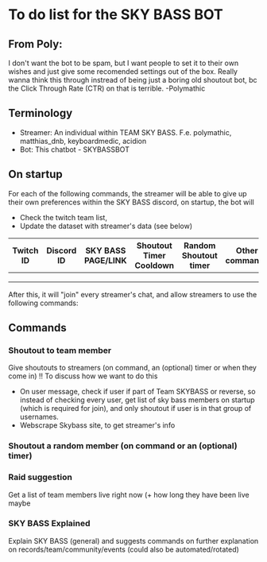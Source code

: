 # To do list for the SKY BASS BOT

## From Poly:
I don't want the bot to be spam, but I want people to set it to their own wishes and just give some recomended settings out of the box. Really wanna think this through instread of being just a boring old shoutout bot, bc the Click Through Rate (CTR) on that is terrible.
-Polymathic
## Terminology
- Streamer: An individual within TEAM SKY BASS. F.e. polymathic, matthias_dnb, keyboardmedic, acidion
- Bot: This chatbot - SKYBASSBOT

## On startup
For each of the following commands, the streamer will be able to give up their own preferences within the SKY BASS discord, on startup, the bot will 
- Check the twitch team list,
- Update the dataset with streamer's data (see below)

| Twitch ID  | Discord ID | SKY BASS PAGE/LINK | Shoutout Timer Cooldown | Random Shoutout timer  |  Other commands |
|---|---|---|---|---|---|
|   |   |   |   |   |   |
|   |   |   |   |   |   |
|   |   |   |   |   |   |

After this, it will "join" every streamer's chat, and allow streamers to use the following commands:
## Commands
### Shoutout to team member
Give shoutouts to streamers (on command, an (optional) timer or when they come in)
!! To discuss how we want to do this
- On user message, check if user if part of Team SKYBASS or reverse, so instead of checking every user, get list of sky bass members on startup (which is required for join), and only shoutout if user is in that group of usernames.
- Webscrape Skybass site, to get streamer's info
### Shoutout a random member (on command or an (optional) timer)

### Raid suggestion
Get a list of team members live right now (+ how long they have been live maybe
### SKY BASS Explained
Explain SKY BASS (general) and suggests commands on further explanation on records/team/community/events (could also be automated/rotated)
